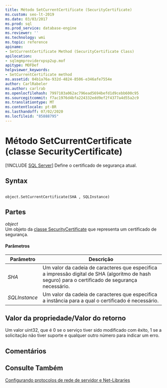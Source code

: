 ```yaml
---
title: Método SetCurrentCertificate (SecurityCertificate)
ms.custom: seo-lt-2019
ms.date: 03/03/2017
ms.prod: sql
ms.prod_service: database-engine
ms.reviewer: ''
ms.technology: wmi
ms.topic: reference
apiname:
- SetCurrentCertificate Method (SecurityCertificate Class)
apilocation:
- sqlmgmproviderxpsp2up.mof
apitype: MOFDef
helpviewer_keywords:
- SetCurrentCertificate method
ms.assetid: 04b1a76a-932d-4824-8506-e346afe7554e
author: CarlRabeler
ms.author: carlrab
ms.openlocfilehash: 7997103a062ac796ead5694befd1d9cebb600c95
ms.sourcegitcommit: f7ac1976d4bfa224332edd9ef2f4377a4d55a2c9
ms.translationtype: MT
ms.contentlocale: pt-BR
ms.lasthandoff: 07/02/2020
ms.locfileid: "85888795"
---
```

# <a name="setcurrentcertificate-method-securitycertificate-class"></a>Método SetCurrentCertificate (classe SecurityCertificate)
[!INCLUDE [SQL Server](../../../includes/applies-to-version/sqlserver.md)]
  Define o certificado de segurança atual.  
  
## <a name="syntax"></a>Syntax  
  
```  
  
object.SetCurrentCertificate(SHA , SQLInstance)  
```  
  
## <a name="parts"></a>Partes  
 *object*  
 Um objeto da [classe SecurityCertificate](../../../relational-databases/wmi-provider-configuration-classes/securitycertificate-class/securitycertificate-class.md) que representa um certificado de segurança.  
  
#### <a name="parameters"></a>Parâmetros  
  
|Parâmetro|Descrição|  
|---------------|-----------------|  
|*SHA*|Um valor da cadeia de caracteres que especifica a impressão digital de SHA (algoritmo de hash seguro) para o certificado de segurança necessário.|  
|*SQLInstance*|Um valor da cadeia de caracteres que especifica a instância para a qual o certificado é necessário.|  
  
## <a name="property-valuereturn-value"></a>Valor da propriedade/Valor do retorno  
 Um valor uint32, que é 0 se o serviço tiver sido modificado com êxito, 1 se a solicitação não tiver suporte e qualquer outro número para indicar um erro.  
  
## <a name="remarks"></a>Comentários  
  
## <a name="see-also"></a>Consulte Também  
 [Configurando protocolos de rede de servidor e Net-Libraries](https://msdn.microsoft.com/library/ms177485\(v=sql.100\).aspx)  
  
  
